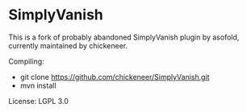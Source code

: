 SimplyVanish
============

This is a fork of probably abandoned SimplyVanish plugin by asofold, currently maintained by chickeneer.

Compiling:

* git clone https://github.com/chickeneer/SimplyVanish.git
* mvn install

License: LGPL 3.0
